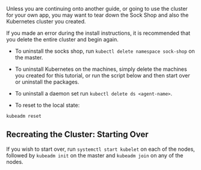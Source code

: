 Unless you are continuing onto another guide, or going to use the cluster for your own app, you may want to tear down the Sock Shop and also the Kubernetes cluster you created.

If you made an error during the install instructions, it is recommended that you delete the entire cluster and begin again.

* To uninstall the socks shop, run `kubectl delete namespace sock-shop` on the master.

* To uninstall Kubernetes on the machines, simply delete the machines you created for this tutorial, or run the script below and then start over or uninstall the packages.

* To uninstall a daemon set run `kubectl delete ds <agent-name>`.

* To reset to the local state:

~~~
kubeadm reset
~~~

## Recreating the Cluster: Starting Over

If you wish to start over, run `systemctl start kubelet` on each of the nodes, followed by `kubeadm init` on the master and `kubeadm join` on any of the nodes.
